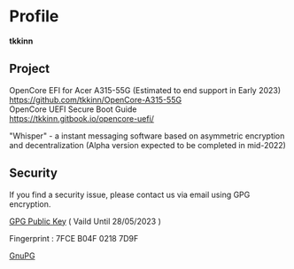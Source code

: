 # Profile  
**tkkinn**  

## Project
OpenCore EFI for Acer A315-55G (Estimated to end support in Early 2023)  
https://github.com/tkkinn/OpenCore-A315-55G  
OpenCore UEFI Secure Boot Guide  
https://tkkinn.gitbook.io/opencore-uefi/


"Whisper" - a instant messaging software based on asymmetric encryption and decentralization (Alpha version expected to be completed in mid-2022)  

## Security 
If you find a security issue, please contact us via email using GPG encryption.
  
[GPG Public Key](https://github.com/tkkinn/tkkinn/blob/main/Ken%20Tam_0x02187D9F_public.asc) ( Vaild Until 28/05/2023 )  

Fingerprint : 7FCE B04F 0218 7D9F

[GnuPG](https://gnupg.org/)

